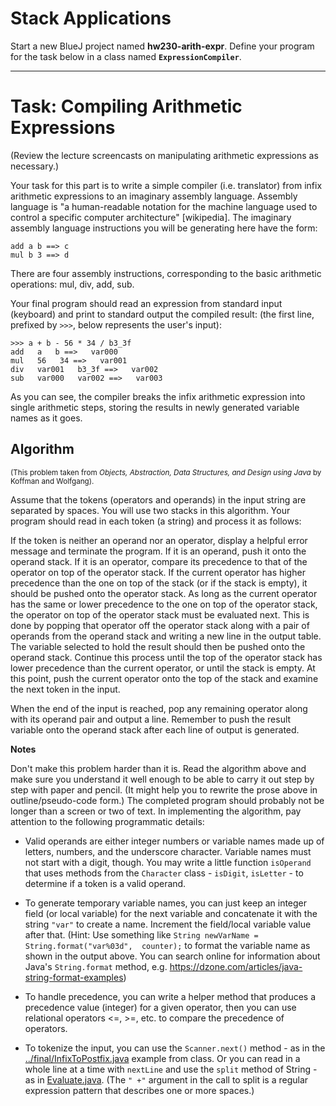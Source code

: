 # Stack Applications

Start a new BlueJ project named **hw230-arith-expr**. Define your program for the task below in a class named **`ExpressionCompiler`**.

---

# Task: Compiling Arithmetic Expressions

(Review the lecture screencasts on manipulating arithmetic expressions as necessary.)

Your task for this part is to write a simple compiler (i.e. translator) from infix arithmetic expressions to an imaginary assembly language. Assembly language is "a human-readable notation for the machine language used to control a specific computer architecture" [wikipedia]. The imaginary assembly language instructions you will be generating here have the form:

```
add a b ==> c
mul b 3 ==> d
```

There are four assembly instructions, corresponding to the basic arithmetic operations: mul, div, add, sub.

Your final program should read an expression from standard input (keyboard) and print to standard output the compiled result: (the first line, prefixed by `>>>`, below represents the user's input):

```
>>> a + b - 56 * 34 / b3_3f
add   a   b ==>   var000
mul   56   34 ==>   var001
div   var001   b3_3f ==>   var002
sub   var000   var002 ==>   var003
```

As you can see, the compiler breaks the infix arithmetic expression into single arithmetic steps, storing the results in newly generated variable names as it goes.

## Algorithm

<small>(This problem taken from <em>Objects, Abstraction, Data Structures, and Design using Java</em> by Koffman and Wolfgang).</small>

Assume that the tokens (operators and operands) in the input string are separated by spaces. You will use two stacks in this algorithm. Your program should read in each token (a string) and process it as follows:

If the token is neither an operand nor an operator, display a helpful error message and terminate the program. If it is an operand, push it onto the operand stack. If it is an operator, compare its precedence to that of the operator on top of the operator stack. If the current operator has higher precedence than the one on top of the stack (or if the stack is empty), it should be pushed onto the operator stack. As long as the current operator has the same or lower precedence to the one on top of the operator stack, the operator on top of the operator stack must be evaluated next. This is done by popping that operator off the operator stack along with a pair of operands from the operand stack and writing a new line in the output table. The variable selected to hold the result should then be pushed onto the operand stack. Continue this process until the top of the operator stack has lower precedence than the current operator, or until the stack is empty. At this point, push the current operator onto the top of the stack and examine the next token in the input.

When the end of the input is reached, pop any remaining operator along with its operand pair and output a line. Remember to push the result variable onto the operand stack after each line of output is generated.

**Notes**

Don't make this problem harder than it is. Read the algorithm above and make sure you understand it well enough to be able to carry it out step by step with paper and pencil. (It might help you to rewrite the prose above in outline/pseudo-code form.) The completed program should probably not be longer than a screen or two of text. In implementing the algorithm, pay attention to the following programmatic details:

- Valid operands are either integer numbers or variable names made up of letters, numbers, and the underscore character. Variable names must not start with a digit, though. You may write a little function `isOperand` that uses methods from the `Character` class - `isDigit`, `isLetter` - to determine if a token is a valid operand.
  
- To generate temporary variable names, you can just keep an integer field (or local variable) for the next variable and concatenate it with the string `"var"` to create a name. Increment the field/local variable value after that. (Hint: Use something like `String newVarName = String.format("var%03d",  counter);` to format the variable name as shown in the output above. You can search online for information about Java's `String.format` method, e.g. https://dzone.com/articles/java-string-format-examples)
  
- To handle precedence, you can write a helper method that produces a precedence value (integer) for a given operator, then you can use relational operators <=, >=, etc. to compare the precedence of operators.
  
- To tokenize the input, you can use the `Scanner.next()` method - as in the [../final/InfixToPostfix.java](InfixToPostfix.java) example from class. Or you can read in a whole line at a time with `nextLine` and use the `split` method of String - as in [Evaluate.java](Evaluate.java). (The `" +"` argument in the call to split is a regular expression pattern that describes one or more spaces.)





